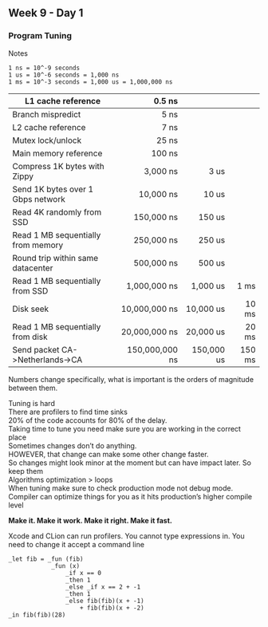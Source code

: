 ## Week 9 - Day 1
### Program Tuning

Notes 

```
1 ns = 10^-9 seconds 
1 us = 10^-6 seconds = 1,000 ns 
1 ms = 10^-3 seconds = 1,000 us = 1,000,000 ns
```

| L1 cache reference                 |         0.5 ns |            |        |
|------------------------------------|---------------:|-----------:|-------:|
| Branch mispredict                  |           5 ns |            |        |
| L2 cache reference                 |           7 ns |            |        |
| Mutex lock/unlock                  |          25 ns |            |        |
| Main memory reference              |         100 ns |            |        |
| Compress 1K bytes with Zippy       |       3,000 ns |       3 us |        |
| Send 1K bytes over 1 Gbps network  |      10,000 ns |      10 us |        |
| Read 4K randomly from SSD          |     150,000 ns |     150 us |        |
| Read 1 MB sequentially from memory |     250,000 ns |     250 us |        |
| Round trip within same datacenter  |     500,000 ns |     500 us |        |
| Read 1 MB sequentially from SSD    |   1,000,000 ns |   1,000 us |   1 ms |
| Disk seek                          |  10,000,000 ns |  10,000 us |  10 ms |
| Read 1 MB sequentially from disk   |  20,000,000 ns |  20,000 us |  20 ms |
| Send packet CA->Netherlands->CA    | 150,000,000 ns | 150,000 us | 150 ms |


Numbers change specifically, what is important is the orders of magnitude between them. 

Tuning is hard  
There are profilers to find time sinks  
20% of the code accounts for 80% of the delay.  
Taking time to tune you need make sure you are working in the correct place  
Sometimes changes don’t do anything.  
HOWEVER, that change can make some other change faster.  
So changes might look minor at the moment but can have impact later. So keep them  
Algorithms optimization > loops  
When tuning make sure to check production mode not debug mode. Compiler can optimize things for you as it hits production’s higher compile level

**Make it. Make it work. Make it right. Make it fast.**

Xcode and CLion can run profilers. You cannot type expressions in. You need to change it accept a command line

```
_let fib = _fun (fib)
            _fun (x)
                _if x == 0
                _then 1
                _else _if x == 2 + -1
                _then 1
                _else fib(fib)(x + -1)
                    + fib(fib)(x + -2)
_in fib(fib)(28)
```